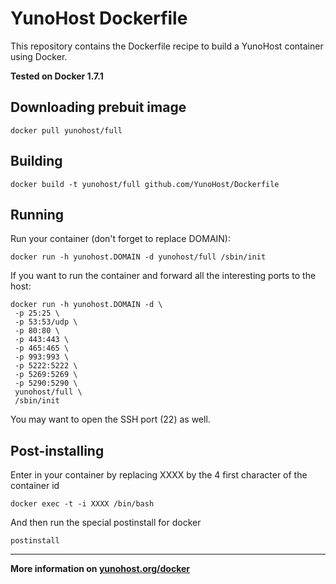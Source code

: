 # YunoHost Dockerfile

This repository contains the Dockerfile recipe to build a YunoHost container using Docker.

**Tested on Docker 1.7.1**

## Downloading prebuit image

```
docker pull yunohost/full
```

## Building

```
docker build -t yunohost/full github.com/YunoHost/Dockerfile
```

## Running

Run your container (don't forget to replace DOMAIN):

```
docker run -h yunohost.DOMAIN -d yunohost/full /sbin/init
```



If you want to run the container and forward all the interesting ports to the host:
```
docker run -h yunohost.DOMAIN -d \
 -p 25:25 \
 -p 53:53/udp \
 -p 80:80 \
 -p 443:443 \
 -p 465:465 \
 -p 993:993 \
 -p 5222:5222 \
 -p 5269:5269 \
 -p 5290:5290 \
 yunohost/full \
 /sbin/init
```

You may want to open the SSH port (22) as well.


## Post-installing

Enter in your container by replacing XXXX by the 4 first character of the container id

```
docker exec -t -i XXXX /bin/bash
```

And then run the special postinstall for docker
```
postinstall
```

---

**More information on [yunohost.org/docker](https://yunohost.org/docker)**
